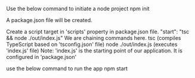 Use the below command to initiate a node project
    npm init

A package.json file will be created.


Create a script target in 'scripts' property in package.json file.
    "start": "tsc && node ./out/index.js"
We are chaining commands here.
    tsc (compiles TypeScript based on 'tsconfig.json' file)
    node ./out/index.js (executes 'index.js' file)
Note: 'index.js' is the starting point of our application. It is configured in 'package.json'


use the below command to run the app
    npm start

